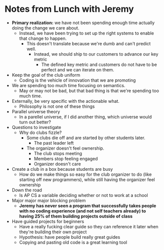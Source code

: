 # Notes from Lunch with Jeremy

* **Primary realization:** we have not been spending enough time actually doing
  the change we care about.
  * Instead, we have been trying to set up the right systems to enable that
    change to happen.
    * This doesn't translate because we're dumb and can't predict well.
      * Instead, we should ship to our customers to advance our key metric
        * The defined key metric and customers do not have to be perfect and we
          can iterate on them.
* Keep the goal of the club uniform
  * Coding is the vehicle of innovation that we are promoting
* We are spending too much time focusing on semantics.
  * May or may not be bad, but that bad thing is that we're spending too much
    time.
* Externally, be very specific with the actionable what.
  * Philosophy is not one of these things
* Parallel universe theory
  * In a parellel universe, if I did another thing, which universe would turn
    out better?
* Questions to investigate
  * Why do clubs fizzle?
    * Some clubs die off and are started by other students later.
      * The past leader left
    * The organizer doesn't feel ownership.
      * The club stops meeting
      * Members stop feeling engaged
      * Organizer doesn't care
* Create a club in a box because students are busy
  * How do we make things so easy for the club organizer to do (like starting
    off new programmers), while still having the organizer feel ownership
* Down the road
  * Is AP CS a variable deciding whether or not to work at a school
* Major major major blocking problem
  * **Jeremy has never seen a program that successfully takes people with no
    coding experience (and not self teachers already) to having 25% of them
    building projects outside of class**
* Have guided projects for beginners
  * Have a really fucking clear guide so they can reference it later when
    they're building their own project
  * Hypothesis: have people build really great guides
  * Copying and pasting old code is a great learning tool
